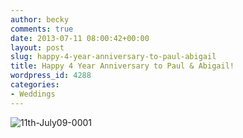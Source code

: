 ```yaml
---
author: becky
comments: true
date: 2013-07-11 08:00:42+00:00
layout: post
slug: happy-4-year-anniversary-to-paul-abigail
title: Happy 4 Year Anniversary to Paul & Abigail!
wordpress_id: 4288
categories:
- Weddings
---
```


![11th-July09-0001](http://www.beckyjenson.com/wp-content/uploads/2013/01/11th-July09-0001.jpg)
